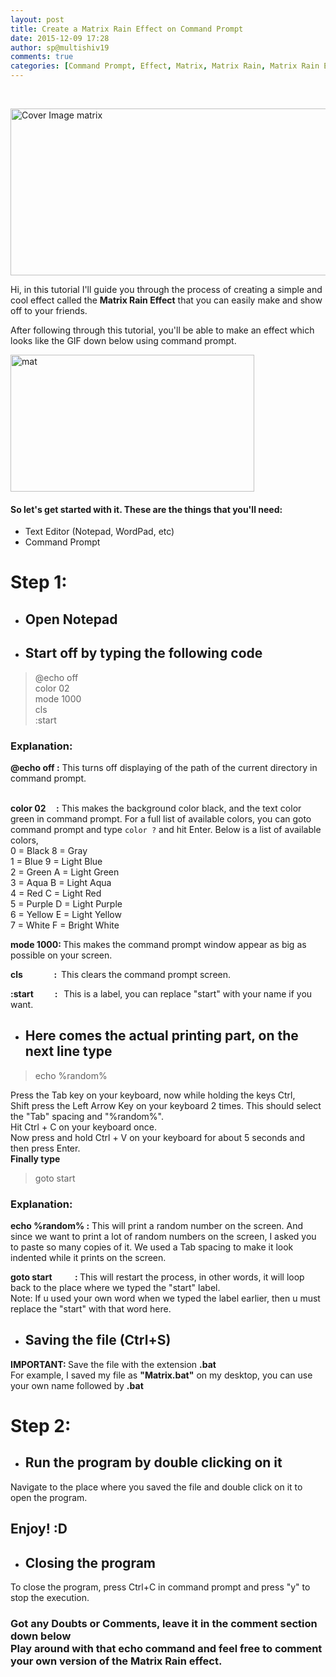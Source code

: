 ```yaml
---
layout: post
title: Create a Matrix Rain Effect on Command Prompt
date: 2015-12-09 17:28
author: sp@multishiv19
comments: true
categories: [Command Prompt, Effect, Matrix, Matrix Rain, Matrix Rain Effect, Rain, Tricks, Tricks, Windows]
---
```

<p>&nbsp;</p><p><img class="aligncenter size-large wp-image-284" src="http://www.multishiv19.com/wp-content/uploads/2015/12/Cover-Image-matrix-1024x267.png" alt="Cover Image matrix" width="1024" height="267" /></p><p>Hi, in this tutorial I'll guide you through the process of creating a simple and cool effect called the <strong>Matrix Rain Effect</strong> that you can easily make and show off to your friends.</p><p>After following through this tutorial, you'll be able to make an effect which looks like the GIF down below using command prompt.</p><p><img class="aligncenter size-full wp-image-283" src="http://www.multishiv19.com/wp-content/uploads/2015/12/mat.gif" alt="mat" width="390" height="219" /></p><h4>So let's get started with it. These are the things that you'll need:</h4><ul><li>Text Editor (Notepad, WordPad, etc)</li><li>Command Prompt</li></ul><h1>Step 1:</h1><ul><li><h2>Open Notepad</h2></li><li><h2>Start off by typing the following code</h2></li></ul><blockquote><p>@echo off <br />color 02 <br />mode 1000 <br />cls <br />:start</p></blockquote><h3>Explanation:</h3><p><strong>@echo off :</strong> This turns off displaying of the path of the current directory in command prompt.</p><p><br /><strong>color 02     :</strong> This makes the background color black, and the text color green in command prompt. For a full list of available colors, you can goto command prompt and type <code>color ?</code> and hit Enter. Below is a list of available colors,<br />0 = Black 8 = Gray<br />1 = Blue 9 = Light Blue <br />2 = Green A = Light Green<br />3 = Aqua B = Light Aqua<br />4 = Red C = Light Red<br />5 = Purple D = Light Purple<br />6 = Yellow E = Light Yellow<br />7 = White F = Bright White</p><p><strong>mode 1000: </strong>This makes the command prompt window appear as big as possible on your screen.</p><p><strong>cls               :  </strong>This clears the command prompt screen.</p><p><strong>:start         </strong> <strong>:   </strong>This is a label, you can replace "start" with your name if you want.</p><ul><li><h2>Here comes the actual printing part, on the next line type</h2></li></ul><blockquote><p>echo %random%</p></blockquote><p>Press the Tab key on your keyboard, now while holding the keys Ctrl, Shift press the Left Arrow Key on your keyboard 2 times. This should select the "Tab" spacing and "%random%". <br />Hit Ctrl + C on your keyboard once.<br />Now press and hold Ctrl + V on your keyboard for about 5 seconds and then press Enter.<br /><strong>Finally type</strong></p><blockquote><p>goto start</p></blockquote><h3>Explanation:</h3><p><strong>echo %random% :</strong> This will print a random number on the screen. And since we want to print a lot of random numbers on the screen, I asked you to paste so many copies of it. We used a Tab spacing to make it look indented while it prints on the screen.</p><p><strong>goto start           : </strong>This will restart the process, in other words, it will loop back to the place where we typed the "start" label.<br />Note: If u used your own word when we typed the label earlier, then u must replace the "start" with that word here.</p><ul><li><h2>Saving the file (Ctrl+S)</h2></li></ul><p><strong>IMPORTANT: </strong>Save the file with the extension <strong>.bat </strong><br />For example, I saved my file as <strong>"Matrix.bat"</strong> on my desktop, you can use your own name followed by <strong>.bat</strong></p><h1>Step 2:</h1><ul><li><h2>Run the program by double clicking on it</h2></li></ul><p>Navigate to the place where you saved the file and double click on it to open the program.</p><h2>Enjoy! :D</h2><ul><li><h2>Closing the program</h2></li></ul><p>To close the program, press Ctrl+C in command prompt and press "y" to stop the execution.</p><h3>Got any Doubts or Comments, leave it in the comment section down below<br />Play around with that echo command and feel free to comment your own version of the Matrix Rain effect.</h3>
